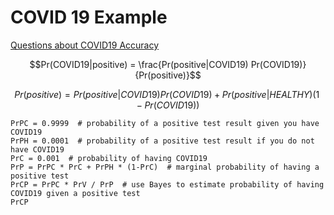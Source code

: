 # COVID 19 Example

<script type="text/javascript"
        src="https://cdnjs.cloudflare.com/ajax/libs/mathjax/2.7.0/MathJax.js?config=TeX-AMS_CHTML"></script>

[Questions about COVID19 Accuracy](https://www.nbcnews.com/health/health-news/questions-about-covid-19-test-accuracy-raised-across-testing-spectrum-n1214981)

$$Pr(COVID19|positive) = \frac{Pr(positive|COVID19) Pr(COVID19)} {Pr(positive)}$$

$$Pr(positive) = Pr(positive|COVID19) Pr(COVID19) + Pr(positive|HEALTHY) (1 − Pr(COVID19))$$

```
PrPC = 0.9999  # probability of a positive test result given you have COVID19
PrPH = 0.0001  # probability of a positive test result if you do not have COVID19 
PrC = 0.001  # probability of having COVID19
PrP = PrPC * PrC + PrPH * (1-PrC)  # marginal probability of having a positive test
PrCP = PrPC * PrV / PrP  # use Bayes to estimate probability of having COVID19 given a positive test
PrCP
```
